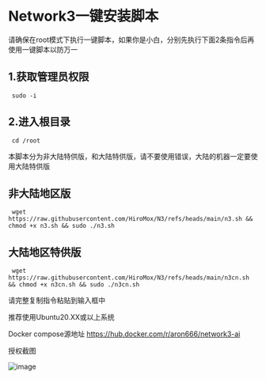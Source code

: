# Network3一键安装脚本

请确保在root模式下执行一键脚本，如果你是小白，分别先执行下面2条指令后再使用一键脚本以防万一

## 1.获取管理员权限


     sudo -i

## 2.进入根目录


     cd /root

     
本脚本分为非大陆特供版，和大陆特供版，请不要使用错误，大陆的机器一定要使用大陆特供版


## 非大陆地区版


     wget https://raw.githubusercontent.com/HiroMox/N3/refs/heads/main/n3.sh && chmod +x n3.sh && sudo ./n3.sh


## 大陆地区特供版

     wget https://raw.githubusercontent.com/HiroMox/N3/refs/heads/main/n3cn.sh && chmod +x n3cn.sh && sudo ./n3cn.sh


请完整复制指令粘贴到输入框中

推荐使用Ubuntu20.XX或以上系统

Docker compose源地址
https://hub.docker.com/r/aron666/network3-ai

授权截图

   ![image](https://github.com/user-attachments/assets/fdaaeeb4-adaa-453d-b54f-0d7927f99a2c)




